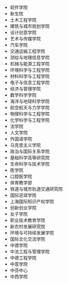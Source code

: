 - 软件学院
- 新生院
- 土木工程学院
- 建筑与城市规划学院
- 设计创意学院
- 艺术与传媒学院
- 汽车学院
- 交通运输工程学院
- 测绘与地理信息学院
- 机械与能源工程学院
- 环境科学与工程学院
- 材料科学与工程学院
- 电子与信息工程学院
- 经济与管理学院
- 数学科学学院
- 海洋与地球科学学院
- 航空航天与力学学院
- 物理科学与工程学院
- 化学科学与工程学院
- 法学院
- 人文学院
- 外国语学院
- 马克思主义学院
- 政治与国际关系学院
- 基础科学高等研究院
- 生命科学与技术学院
- 医学院
- 口腔医学院
- 体育教学部
- 铁道与城市轨道交通研究院
- 国际足球学院
- 上海国际知识产权学院
- 创新创业学院
- 女子学院
- 职业技术教育学院
- 新农村发展研究院
- 环境与可持续发展学院
- 国际文化交流学院
- 中德学院
- 中法工程与管理学院
- 中德工程学院
- 中意学院
- 中芬中心
- 中西学院
